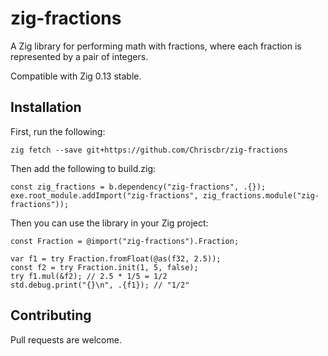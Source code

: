 # zig-fractions

A Zig library for performing math with fractions, where each fraction is represented by a pair of integers.

Compatible with Zig 0.13 stable.

## Installation

First, run the following:

```
zig fetch --save git+https://github.com/Chriscbr/zig-fractions
```

Then add the following to build.zig:

```zig
const zig_fractions = b.dependency("zig-fractions", .{});
exe.root_module.addImport("zig-fractions", zig_fractions.module("zig-fractions"));
```

Then you can use the library in your Zig project:

```zig
const Fraction = @import("zig-fractions").Fraction;

var f1 = try Fraction.fromFloat(@as(f32, 2.5));
const f2 = try Fraction.init(1, 5, false);
try f1.mul(&f2); // 2.5 * 1/5 = 1/2
std.debug.print("{}\n", .{f1}); // "1/2"
```

## Contributing

Pull requests are welcome.
